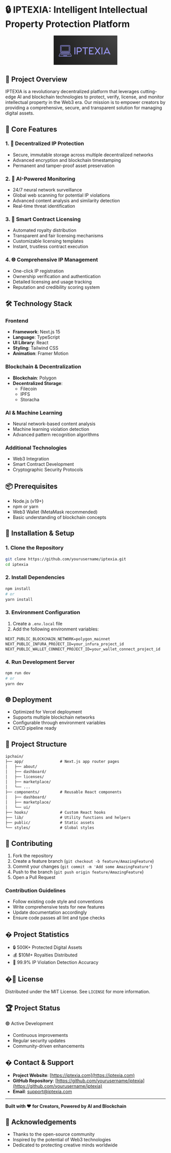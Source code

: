 # 🔒 IPTEXIA: Intelligent Intellectual Property Protection Platform

<p align="center">
  <img src="public/images/logo.png" alt="IPTEXIA Logo" width="200">
</p>

## 🌟 Project Overview

IPTEXIA is a revolutionary decentralized platform that leverages cutting-edge AI and blockchain technologies to protect, verify, license, and monitor intellectual property in the Web3 era. Our mission is to empower creators by providing a comprehensive, secure, and transparent solution for managing digital assets.

## 🚀 Core Features

### 1. 🔐 Decentralized IP Protection
- Secure, immutable storage across multiple decentralized networks
- Advanced encryption and blockchain timestamping
- Permanent and tamper-proof asset preservation

### 2. 🧠 AI-Powered Monitoring
- 24/7 neural network surveillance
- Global web scanning for potential IP violations
- Advanced content analysis and similarity detection
- Real-time threat identification

### 3. 📜 Smart Contract Licensing
- Automated royalty distribution
- Transparent and fair licensing mechanisms
- Customizable licensing templates
- Instant, trustless contract execution

### 4. 🌐 Comprehensive IP Management
- One-click IP registration
- Ownership verification and authentication
- Detailed licensing and usage tracking
- Reputation and credibility scoring system

## 🛠 Technology Stack

### Frontend
- **Framework**: Next.js 15
- **Language**: TypeScript
- **UI Library**: React
- **Styling**: Tailwind CSS
- **Animation**: Framer Motion

### Blockchain & Decentralization
- **Blockchain**: Polygon
- **Decentralized Storage**: 
  - Filecoin
  - IPFS
  - Storacha

### AI & Machine Learning
- Neural network-based content analysis
- Machine learning violation detection
- Advanced pattern recognition algorithms

### Additional Technologies
- Web3 Integration
- Smart Contract Development
- Cryptographic Security Protocols

## 📦 Prerequisites

- Node.js (v19+)
- npm or yarn
- Web3 Wallet (MetaMask recommended)
- Basic understanding of blockchain concepts

## 🔧 Installation & Setup

### 1. Clone the Repository
```bash
git clone https://github.com/yourusername/iptexia.git
cd iptexia
```

### 2. Install Dependencies
```bash
npm install
# or
yarn install
```

### 3. Environment Configuration
1. Create a `.env.local` file
2. Add the following environment variables:
```
NEXT_PUBLIC_BLOCKCHAIN_NETWORK=polygon_mainnet
NEXT_PUBLIC_INFURA_PROJECT_ID=your_infura_project_id
NEXT_PUBLIC_WALLET_CONNECT_PROJECT_ID=your_wallet_connect_project_id
```

### 4. Run Development Server
```bash
npm run dev
# or
yarn dev
```

## 🌐 Deployment

- Optimized for Vercel deployment
- Supports multiple blockchain networks
- Configurable through environment variables
- CI/CD pipeline ready

## 📂 Project Structure

```
ipchain/
├── app/                # Next.js app router pages
│   ├── about/
│   ├── dashboard/
│   ├── licenses/
│   ├── marketplace/
│   └── ...
├── components/         # Reusable React components
│   ├── dashboard/
│   ├── marketplace/
│   └── ui/
├── hooks/              # Custom React hooks
├── lib/                # Utility functions and helpers
├── public/             # Static assets
└── styles/             # Global styles
```

## 🤝 Contributing

1. Fork the repository
2. Create a feature branch (`git checkout -b feature/AmazingFeature`)
3. Commit your changes (`git commit -m 'Add some AmazingFeature'`)
4. Push to the branch (`git push origin feature/AmazingFeature`)
5. Open a Pull Request

### Contribution Guidelines
- Follow existing code style and conventions
- Write comprehensive tests for new features
- Update documentation accordingly
- Ensure code passes all lint and type checks

## � Project Statistics

- 🔒 500K+ Protected Digital Assets
- 💰 $10M+ Royalties Distributed
- 🎯 99.9% IP Violation Detection Accuracy

## �📄 License

Distributed under the MIT License. See `LICENSE` for more information.

## 🏆 Project Status

🟢 Active Development
- Continuous improvements
- Regular security updates
- Community-driven enhancements

## � Contact & Support

- **Project Website**: [https://iptexia.com](https://iptexia.com)
- **GitHub Repository**: [https://github.com/yourusername/iptexia](https://github.com/yourusername/iptexia)
- **Email**: support@iptexia.com

---

**Built with ❤️ for Creators, Powered by AI and Blockchain**

## 🌈 Acknowledgements

- Thanks to the open-source community
- Inspired by the potential of Web3 technologies
- Dedicated to protecting creative minds worldwide
